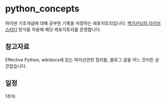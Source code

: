 # python_concepts

파이썬 기초개념에 대해 공부한 기록을 저장하는 레포지토리입니다.
[백기선님의 라이브 스터디](https://github.com/whiteship/live-study) 방식을 차용해 해당 레포지토리를 운영합니다.

## 참고자료

Effective Python, wikidocs에 있는 파이선관련 정리들, 블로그 글들 어느 것이든 상관없습니다.

## 일정

1주차: 
